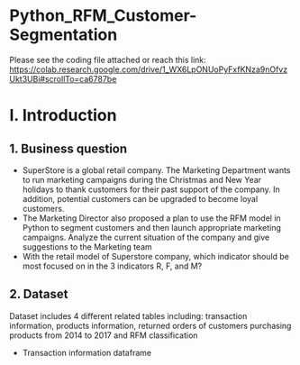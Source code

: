 # Python_RFM_Customer-Segmentation
Please see the coding file attached or reach this link: https://colab.research.google.com/drive/1_WX6LpONUoPyFxfKNza9nOfvzUkt3UBi#scrollTo=ca6787be

# I. Introduction
## 1. Business question
- SuperStore is a global retail company. The Marketing Department wants to run marketing campaigns during the Christmas and New Year holidays to thank customers for their past support of the company. In addition, potential customers can be upgraded to become loyal customers.
- The Marketing Director also proposed a plan to use the RFM model in Python to segment customers and then launch appropriate marketing campaigns. Analyze the current situation of the company and give suggestions to the Marketing team
- With the retail model of Superstore company, which indicator should be most focused on in the 3 indicators R, F, and M?
## 2. Dataset
Dataset includes 4 different related tables including: transaction information, products information, returned orders of customers purchasing products from 2014 to 2017 and RFM classification

- Transaction information dataframe
  

